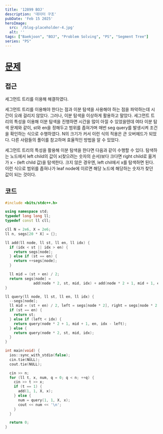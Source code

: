 ```yaml
---
title: '12899 BOJ'
description: '데이터 구조'
pubDate: 'Feb 15 2025'
heroImage:
  src: '/blog-placeholder-4.jpg'
  alt: ''
tags: ["Baekjoon", "BOJ", "Problem Solving", "PS", "Segment Tree"]
series: "PS"
---
```


# [문제](https://www.acmicpc.net/problem/12899)

## 접근

세그먼트 트리를 이용해 해결하였다.

세그먼트 트리를 이용해야 한다는 점과 이분 탐색을 사용해야 하는 점을 파악하는데 시간이 오래 걸리지 않았다.
그러나, 이분 탐색을 이상하게 활용하고 말았다. 세그먼트 트리의 특성을 이용해 이분 탐색을 진행하면 시간을 많이 아낄 수 있었을텐데
여타 이분 탐색 문제와 같이, st와 en을 정해두고 범위를 좁혀가며 매번 seg query를 발생시켜 조건을 확인하는 식으로 수행하였다.
N의 크기가 커서 이런 식의 적용은 큰 오버헤드가 되었다. 다른 사람들의 풀이를 참고하며 효율적인 방법을 알 수 있었다.

세그먼트 트리의 특성을 활용해 이분 탐색을 한다면 다음과 같이 수행할 수 있다.
탐색하는 노드에서 left child의 값이 x(찾으려는 숫자의 순서)보다 크다면 right child로 옮겨가 x - (left child 값)을 탐색한다.
크지 않은 경우엔, left chil에서 x를 탐색하면 된다. 이런 식으로 범위를 좁혀나가 leaf node에 이르면 해당 노드에 해당하는 숫자가
찾던 값이 되는 것이다.

## 코드

```c++
#include <bits/stdc++.h>

using namespace std;
typedef long long ll;
typedef const ll cll;

cll N = 2e6, X = 2e6;
ll n, segs[20 * X] = {};

ll add(ll node, ll st, ll en, ll idx) {
  if (idx < st || idx > en) {
    return segs[node];
  } else if (st == en) {
    return ++segs[node];
  }

  ll mid = (st + en) / 2;
  return segs[node] =
             add(node * 2, st, mid, idx) + add(node * 2 + 1, mid + 1, en, idx);
}

ll query(ll node, ll st, ll en, ll idx) {
  --segs[node];
  ll mid = (st + en) / 2, left = segs[node * 2], right = segs[node * 2 + 1];
  if (st == en) {
    return st;
  } else if (left < idx) {
    return query(node * 2 + 1, mid + 1, en, idx - left);
  } else {
    return query(node * 2, st, mid, idx);
  }
}

int main(void) {
  ios::sync_with_stdio(false);
  cin.tie(NULL);
  cout.tie(NULL);

  cin >> n;
  for (ll t, x, num, q = 0; q < n; ++q) {
    cin >> t >> x;
    if (t == 1) {
      add(1, 1, X, x);
    } else {
      num = query(1, 1, X, x);
      cout << num << '\n';
    }
  }

  return 0;
}
```